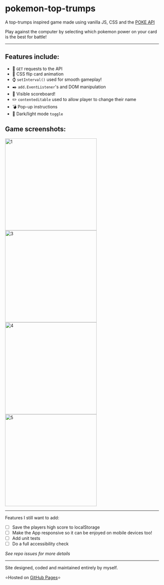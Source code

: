 # pokemon-top-trumps

A top-trumps inspired game made using vanilla JS, CSS and the [POKE API](https://pokeapi.co/)

Play against the computer by selecting which pokemon power on your card is the best for battle!

---

## Features include: 
- 🤖 `GET` requests to the API
- 🎨 CSS flip card animation
- ⌚ `setInterval()` used for smooth gameplay!
- ✒️ `add.EventListener`'s and DOM manipulation
- 🔢 Visible scoreboard!
- ✏️ `contenteditable` used to allow player to change their name
- 💣 Pop-up instructions
- 🌙 Dark/light mode `toggle`

## Game screenshots:

<img width="300" alt="1" src="https://user-images.githubusercontent.com/82417131/156945292-53af44f2-4f01-41ca-9663-09da93e59f97.png">    <img width="300" alt="3" src="https://user-images.githubusercontent.com/82417131/156945308-24e981ca-0399-4fd2-b995-54192d420da5.png">     <img width="300" alt="4" src="https://user-images.githubusercontent.com/82417131/156945309-031d85d7-308f-4214-90a0-1bc443b3c614.png">    <img width="300" alt="5" src="https://user-images.githubusercontent.com/82417131/156945311-965365dc-c3b9-4dbc-803c-9f39602a193a.png">

---

Features I still want to add:
- [ ] Save the players high score to localStorage
- [ ] Make the App responsive so it can be enjoyed on mobile devices too!
- [ ] Add unit tests
- [ ] Do a full accessibility check

*See repo issues for more details*

---

Site designed, coded and maintained entirely by myself.

⭐Hosted on [GitHub Pages](https://mariaalouisaa.github.io/pokemon-top-trumps/)⭐ 
